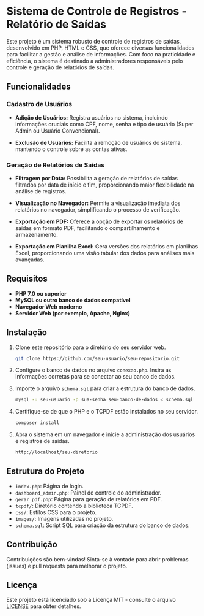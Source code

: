 # Sistema de Controle de Registros - Relatório de Saídas

Este projeto é um sistema robusto de controle de registros de saídas, desenvolvido em PHP, HTML e CSS, que oferece diversas funcionalidades para facilitar a gestão e análise de informações. Com foco na praticidade e eficiência, o sistema é destinado a administradores responsáveis pelo controle e geração de relatórios de saídas.

## Funcionalidades

### Cadastro de Usuários

- **Adição de Usuários:** Registra usuários no sistema, incluindo informações cruciais como CPF, nome, senha e tipo de usuário (Super Admin ou Usuário Convencional).

- **Exclusão de Usuários:** Facilita a remoção de usuários do sistema, mantendo o controle sobre as contas ativas.

### Geração de Relatórios de Saídas

- **Filtragem por Data:** Possibilita a geração de relatórios de saídas filtrados por data de início e fim, proporcionando maior flexibilidade na análise de registros.

- **Visualização no Navegador:** Permite a visualização imediata dos relatórios no navegador, simplificando o processo de verificação.

- **Exportação em PDF:** Oferece a opção de exportar os relatórios de saídas em formato PDF, facilitando o compartilhamento e armazenamento.

- **Exportação em Planilha Excel:** Gera versões dos relatórios em planilhas Excel, proporcionando uma visão tabular dos dados para análises mais avançadas.

## Requisitos

- **PHP 7.0 ou superior**
- **MySQL ou outro banco de dados compatível**
- **Navegador Web moderno**
- **Servidor Web (por exemplo, Apache, Nginx)**

## Instalação

1. Clone este repositório para o diretório do seu servidor web.

   ```bash
   git clone https://github.com/seu-usuario/seu-repositorio.git
   ```

2. Configure o banco de dados no arquivo `conexao.php`. Insira as informações corretas para se conectar ao seu banco de dados.

3. Importe o arquivo `schema.sql` para criar a estrutura do banco de dados.

   ```bash
   mysql -u seu-usuario -p sua-senha seu-banco-de-dados < schema.sql
   ```

4. Certifique-se de que o PHP e o TCPDF estão instalados no seu servidor.

   ```bash
   composer install
   ```

5. Abra o sistema em um navegador e inicie a administração dos usuários e registros de saídas.

   ```bash
   http://localhost/seu-diretorio
   ```

## Estrutura do Projeto

- `index.php`: Página de login.
- `dashboard_admin.php`: Painel de controle do administrador.
- `gerar_pdf.php`: Página para geração de relatórios em PDF.
- `tcpdf/`: Diretório contendo a biblioteca TCPDF.
- `css/`: Estilos CSS para o projeto.
- `images/`: Imagens utilizadas no projeto.
- `schema.sql`: Script SQL para criação da estrutura do banco de dados.

## Contribuição

Contribuições são bem-vindas! Sinta-se à vontade para abrir problemas (issues) e pull requests para melhorar o projeto.

## Licença

Este projeto está licenciado sob a Licença MIT - consulte o arquivo [LICENSE](LICENSE) para obter detalhes. 
